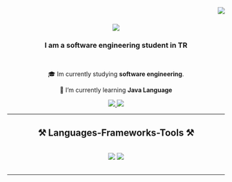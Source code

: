 <img align="right" src="https://visitor-badge.laobi.icu/badge?page_id=IsaacKeon.IsaacKeon" />

<h1 align="center">
    <img src="https://readme-typing-svg.herokuapp.com/?font=Righteous&size=35&center=true&vCenter=true&width=500&height=70&duration=4000&lines=Hi+There!+👋;+I'm+Isa+Kaan!+😄;"/>
</h1>

<h3 align="center">I am a software engineering student in TR</h3>

<br/>

<div align="center">
 
 🎓 Im currently studying **software engineering**.
 
 🌱 I’m currently learning **Java Language**

 </div>

<div align="center"> 
  <a href="mailto:kaankarabulut0505@gmail.com">
    <img src="https://img.shields.io/badge/Gmail-333333?style=for-the-badge&logo=gmail&logoColor=red" />
  </a>
  <a href="https://www.linkedin.com/in/isa-kaan-karabulut-9a659a295/" target="_blank">
    <img src="https://img.shields.io/badge/LinkedIn-0077B5?style=for-the-badge&logo=linkedin&logoColor=white" target="_blank" />
  </a>
</div>

<hr/>

<h2 align="center">⚒️ Languages-Frameworks-Tools ⚒️</h2>
<br/>
<div align="center">
    <img src="https://skillicons.dev/icons?i=html,css,vscode,github,figma" />
    <img src="https://skillicons.dev/icons?i=python,c,java,eclipse" /><br>
</div>

<br/>
<hr/>




<!--
**IsaacKeon/IsaacKeon** is a ✨ _special_ ✨ repository because its `README.md` (this file) appears on your GitHub profile.

Here are some ideas to get you started:

- 🔭 I’m currently working on ...
- 🌱 I’m currently learning ...
- 👯 I’m looking to collaborate on ...
- 🤔 I’m looking for help with ...
- 💬 Ask me about ...
- 📫 How to reach me: ...
- 😄 Pronouns: ...
- ⚡ Fun fact: ...
-->
